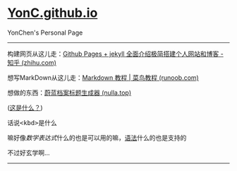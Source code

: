 # [YonC.github.io](https://zjx54959.github.io/YonC.github.io/)



YonChen's Personal Page

---

构建网页从这儿走：[Github Pages + jekyll 全面介绍极简搭建个人网站和博客 - 知乎 (zhihu.com)](https://zhuanlan.zhihu.com/p/51240503)

想写MarkDown从这儿走：[Markdown 教程 | 菜鸟教程 (runoob.com)](https://www.runoob.com/markdown/md-tutorial.html)

想做的东西：[蔚蓝档案标题生成器 (nulla.top)](https://lab.nulla.top/ba-logo)

([这是什么？](https://vitejs.dev/guide/))

<kbd>话说<kbd\>是什么</kbd>

嘛好像$数学表达式$什么的也是可以用的嘛，[语法](https://zhuanlan.zhihu.com/p/679557799)什么的也是支持的

不过好玄学啊...

---

